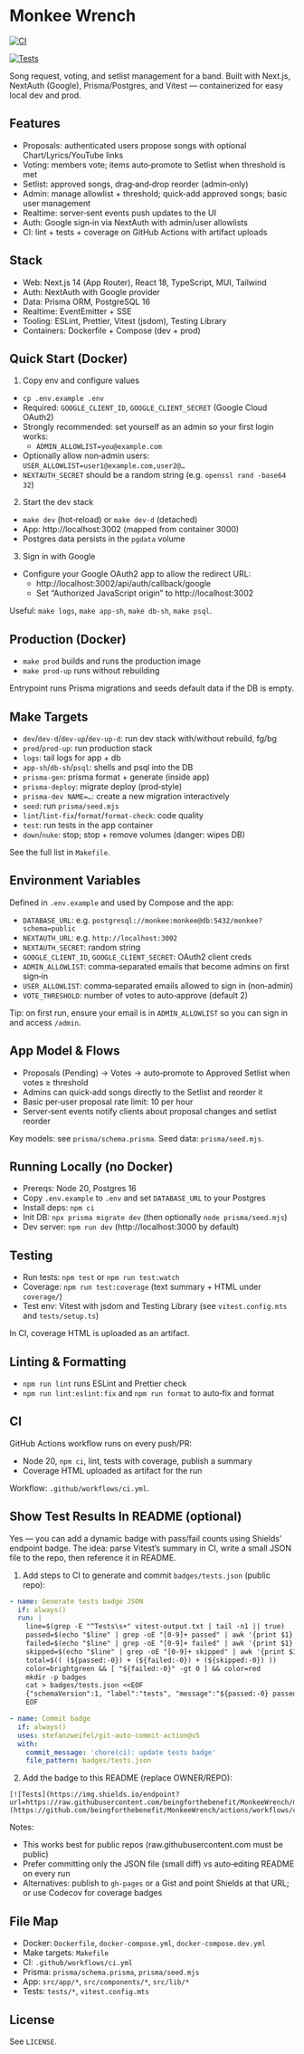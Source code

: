 # Monkee Wrench

[![CI](https://github.com/beingforthebenefit/MonkeeWrench/actions/workflows/ci.yml/badge.svg)](https://github.com/beingforthebenefit/MonkeeWrench/actions/workflows/ci.yml)

[![Tests](https://img.shields.io/endpoint?url=https://raw.githubusercontent.com/beingforthebenefit/MonkeeWrench/main/badges/tests.json)](https://github.com/beingforthebenefit/MonkeeWrench/actions/workflows/ci.yml)

Song request, voting, and setlist management for a band. Built with Next.js, NextAuth (Google), Prisma/Postgres, and Vitest — containerized for easy local dev and prod.

## Features

- Proposals: authenticated users propose songs with optional Chart/Lyrics/YouTube links
- Voting: members vote; items auto‑promote to Setlist when threshold is met
- Setlist: approved songs, drag‑and‑drop reorder (admin‑only)
- Admin: manage allowlist + threshold; quick‑add approved songs; basic user management
- Realtime: server‑sent events push updates to the UI
- Auth: Google sign‑in via NextAuth with admin/user allowlists
- CI: lint + tests + coverage on GitHub Actions with artifact uploads

## Stack

- Web: Next.js 14 (App Router), React 18, TypeScript, MUI, Tailwind
- Auth: NextAuth with Google provider
- Data: Prisma ORM, PostgreSQL 16
- Realtime: EventEmitter + SSE
- Tooling: ESLint, Prettier, Vitest (jsdom), Testing Library
- Containers: Dockerfile + Compose (dev + prod)

## Quick Start (Docker)

1. Copy env and configure values

- `cp .env.example .env`
- Required: `GOOGLE_CLIENT_ID`, `GOOGLE_CLIENT_SECRET` (Google Cloud OAuth2)
- Strongly recommended: set yourself as an admin so your first login works:
  - `ADMIN_ALLOWLIST=you@example.com`
- Optionally allow non‑admin users: `USER_ALLOWLIST=user1@example.com,user2@…`
- `NEXTAUTH_SECRET` should be a random string (e.g. `openssl rand -base64 32`)

2. Start the dev stack

- `make dev` (hot‑reload) or `make dev-d` (detached)
- App: http://localhost:3002 (mapped from container 3000)
- Postgres data persists in the `pgdata` volume

3. Sign in with Google

- Configure your Google OAuth2 app to allow the redirect URL:
  - http://localhost:3002/api/auth/callback/google
  - Set “Authorized JavaScript origin” to http://localhost:3002

Useful: `make logs`, `make app-sh`, `make db-sh`, `make psql`.

## Production (Docker)

- `make prod` builds and runs the production image
- `make prod-up` runs without rebuilding

Entrypoint runs Prisma migrations and seeds default data if the DB is empty.

## Make Targets

- `dev`/`dev-d`/`dev-up`/`dev-up-d`: run dev stack with/without rebuild, fg/bg
- `prod`/`prod-up`: run production stack
- `logs`: tail logs for app + db
- `app-sh`/`db-sh`/`psql`: shells and psql into the DB
- `prisma-gen`: prisma format + generate (inside app)
- `prisma-deploy`: migrate deploy (prod‑style)
- `prisma-dev NAME=…`: create a new migration interactively
- `seed`: run `prisma/seed.mjs`
- `lint`/`lint-fix`/`format`/`format-check`: code quality
- `test`: run tests in the app container
- `down`/`nuke`: stop; stop + remove volumes (danger: wipes DB)

See the full list in `Makefile`.

## Environment Variables

Defined in `.env.example` and used by Compose and the app:

- `DATABASE_URL`: e.g. `postgresql://monkee:monkee@db:5432/monkee?schema=public`
- `NEXTAUTH_URL`: e.g. `http://localhost:3002`
- `NEXTAUTH_SECRET`: random string
- `GOOGLE_CLIENT_ID`, `GOOGLE_CLIENT_SECRET`: OAuth2 client creds
- `ADMIN_ALLOWLIST`: comma‑separated emails that become admins on first sign‑in
- `USER_ALLOWLIST`: comma‑separated emails allowed to sign in (non‑admin)
- `VOTE_THRESHOLD`: number of votes to auto‑approve (default 2)

Tip: on first run, ensure your email is in `ADMIN_ALLOWLIST` so you can sign in and access `/admin`.

## App Model & Flows

- Proposals (Pending) -> Votes -> auto‑promote to Approved Setlist when votes ≥ threshold
- Admins can quick‑add songs directly to the Setlist and reorder it
- Basic per‑user proposal rate limit: 10 per hour
- Server‑sent events notify clients about proposal changes and setlist reorder

Key models: see `prisma/schema.prisma`. Seed data: `prisma/seed.mjs`.

## Running Locally (no Docker)

- Prereqs: Node 20, Postgres 16
- Copy `.env.example` to `.env` and set `DATABASE_URL` to your Postgres
- Install deps: `npm ci`
- Init DB: `npx prisma migrate dev` (then optionally `node prisma/seed.mjs`)
- Dev server: `npm run dev` (http://localhost:3000 by default)

## Testing

- Run tests: `npm test` or `npm run test:watch`
- Coverage: `npm run test:coverage` (text summary + HTML under `coverage/`)
- Test env: Vitest with jsdom and Testing Library (see `vitest.config.mts` and `tests/setup.ts`)

In CI, coverage HTML is uploaded as an artifact.

## Linting & Formatting

- `npm run lint` runs ESLint and Prettier check
- `npm run lint:eslint:fix` and `npm run format` to auto‑fix and format

## CI

GitHub Actions workflow runs on every push/PR:

- Node 20, `npm ci`, lint, tests with coverage, publish a summary
- Coverage HTML uploaded as artifact for the run

Workflow: `.github/workflows/ci.yml`.

## Show Test Results In README (optional)

Yes — you can add a dynamic badge with pass/fail counts using Shields’ endpoint badge. The idea: parse Vitest’s summary in CI, write a small JSON file to the repo, then reference it in README.

1. Add steps to CI to generate and commit `badges/tests.json` (public repo):

```yaml
- name: Generate tests badge JSON
  if: always()
  run: |
    line=$(grep -E "^Tests\s+" vitest-output.txt | tail -n1 || true)
    passed=$(echo "$line" | grep -oE "[0-9]+ passed" | awk '{print $1}')
    failed=$(echo "$line" | grep -oE "[0-9]+ failed" | awk '{print $1}')
    skipped=$(echo "$line" | grep -oE "[0-9]+ skipped" | awk '{print $1}')
    total=$(( (${passed:-0}) + (${failed:-0}) + (${skipped:-0}) ))
    color=brightgreen && [ "${failed:-0}" -gt 0 ] && color=red
    mkdir -p badges
    cat > badges/tests.json <<EOF
    {"schemaVersion":1, "label":"tests", "message":"${passed:-0} passed, ${failed:-0} failed", "color":"$color"}
    EOF

- name: Commit badge
  if: always()
  uses: stefanzweifel/git-auto-commit-action@v5
  with:
    commit_message: 'chore(ci): update tests badge'
    file_pattern: badges/tests.json
```

2. Add the badge to this README (replace OWNER/REPO):

```
[![Tests](https://img.shields.io/endpoint?url=https://raw.githubusercontent.com/beingforthebenefit/MonkeeWrench/main/badges/tests.json)](https://github.com/beingforthebenefit/MonkeeWrench/actions/workflows/ci.yml)
```

Notes:

- This works best for public repos (raw.githubusercontent.com must be public)
- Prefer committing only the JSON file (small diff) vs auto‑editing README on every run
- Alternatives: publish to `gh-pages` or a Gist and point Shields at that URL; or use Codecov for coverage badges

## File Map

- Docker: `Dockerfile`, `docker-compose.yml`, `docker-compose.dev.yml`
- Make targets: `Makefile`
- CI: `.github/workflows/ci.yml`
- Prisma: `prisma/schema.prisma`, `prisma/seed.mjs`
- App: `src/app/*`, `src/components/*`, `src/lib/*`
- Tests: `tests/*`, `vitest.config.mts`

## License

See `LICENSE`.
